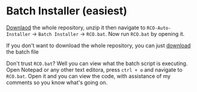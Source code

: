 # Batch Installer (easiest)
[Downlaod](https://github.com/ShashTheEpic/RCO-Auto-Installer/archive/refs/tags/v1.1.0.zip) the whole repository, unzip it then navigate to `RCO-Auto-Installer` -> `Batch Installer` -> `RCO.bat`. Now run `RCO.bat` by opening it.

If you don't want to download the whole repository, you can just [download](https://github.com/ShashTheEpic/RCO-Auto-Installer/edit/main/Batch%20Installer/RCO.bat) the batch file

Don't trust `RCO.bat`? Well you can view what the batch script is executing. Open Notepad or any other text editora, press `ctrl + o` and navigate to `RCO.bat`. Open it and you can view the code, with assistance of my comments so you know what's going on.
